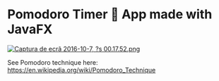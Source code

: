 # Pomodoro Timer :tomato: App made with JavaFX

[![Captura de ecrã 2016-10-7, ?s 00.17.52.png](https://s15.postimg.org/u5p2j31zf/Captura_de_ecr_2016_10_7_s_00_17_52.png)](https://postimg.org/image/vkqn7t32f/)

See Pomodoro technique here: https://en.wikipedia.org/wiki/Pomodoro_Technique

